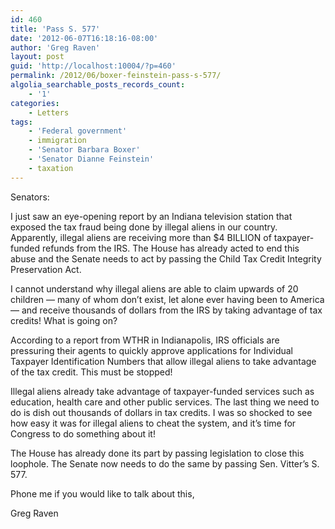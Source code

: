 ```yaml
---
id: 460
title: 'Pass S. 577'
date: '2012-06-07T16:18:16-08:00'
author: 'Greg Raven'
layout: post
guid: 'http://localhost:10004/?p=460'
permalink: /2012/06/boxer-feinstein-pass-s-577/
algolia_searchable_posts_records_count:
    - '1'
categories:
    - Letters
tags:
    - 'Federal government'
    - immigration
    - 'Senator Barbara Boxer'
    - 'Senator Dianne Feinstein'
    - taxation
---
```


Senators:

I just saw an eye-opening report by an Indiana television station that exposed the tax fraud being done by illegal aliens in our country. Apparently, illegal aliens are receiving more than $4 BILLION of taxpayer-funded refunds from the IRS. The House has already acted to end this abuse and the Senate needs to act by passing the Child Tax Credit Integrity Preservation Act.  
  
I cannot understand why illegal aliens are able to claim upwards of 20 children — many of whom don’t exist, let alone ever having been to America — and receive thousands of dollars from the IRS by taking advantage of tax credits! What is going on?

According to a report from WTHR in Indianapolis, IRS officials are pressuring their agents to quickly approve applications for Individual Taxpayer Identification Numbers that allow illegal aliens to take advantage of the tax credit. This must be stopped!

Illegal aliens already take advantage of taxpayer-funded services such as education, health care and other public services. The last thing we need to do is dish out thousands of dollars in tax credits. I was so shocked to see how easy it was for illegal aliens to cheat the system, and it’s time for Congress to do something about it!

The House has already done its part by passing legislation to close this loophole. The Senate now needs to do the same by passing Sen. Vitter’s S. 577.

Phone me if you would like to talk about this,

Greg Raven